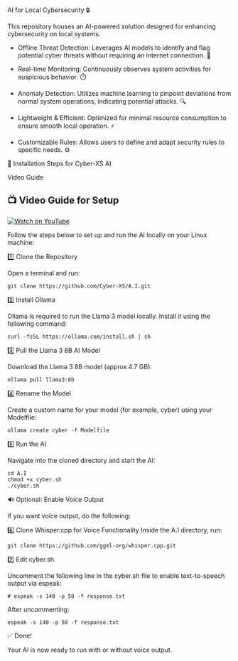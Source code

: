 AI for Local Cybersecurity 🔒

This repository houses an AI-powered solution designed for enhancing cybersecurity on local systems.

  * Offline Threat Detection: Leverages AI models to identify and flag potential cyber threats without requiring an internet connection. 📡

  * Real-time Monitoring: Continuously observes system activities for suspicious behavior. ⏱️

  * Anomaly Detection: Utilizes machine learning to pinpoint deviations from normal system operations, indicating potential attacks. 🔍

  * Lightweight & Efficient: Optimized for minimal resource consumption to ensure smooth local operation. ⚡

  * Customizable Rules: Allows users to define and adapt security rules to specific needs. ⚙️


🔧 Installation Steps for Cyber-XS AI

Video Guide

## 📺 Video Guide for Setup

[![Watch on YouTube](https://img.youtube.com/vi/6tTPVkHpxRw/0.jpg)](https://www.youtube.com/watch?v=6tTPVkHpxRw)



Follow the steps below to set up and run the AI locally on your Linux machine:

1️⃣ Clone the Repository

Open a terminal and run:

    git clone https://github.com/Cyber-XS/A.I.git

2️⃣ Install Ollama

Ollama is required to run the Llama 3 model locally. Install it using the following command:

    curl -fsSL https://ollama.com/install.sh | sh

3️⃣ Pull the Llama 3 8B AI Model

Download the Llama 3 8B model (approx 4.7 GB):

    ollama pull llama3:8b

4️⃣ Rename the Model

Create a custom name for your model (for example, cyber) using your Modelfile:

    ollama create cyber -f Modelfile

5️⃣ Run the AI

Navigate into the cloned directory and start the AI:

    cd A.I
    chmod +x cyber.sh
    ./cyber.sh

🔊 Optional: Enable Voice Output

If you want voice output, do the following:

6️⃣ Clone Whisper.cpp for Voice Functionality Inside the A.I directory, run:

    git clone https://github.com/ggml-org/whisper.cpp.git

7️⃣ Edit cyber.sh

Uncomment the following line in the cyber.sh file to enable text-to-speech output via espeak:

    # espeak -s 140 -p 50 -f response.txt

After uncommenting:

    espeak -s 140 -p 50 -f response.txt

✅ Done!

Your AI is now ready to run with or without voice output.


